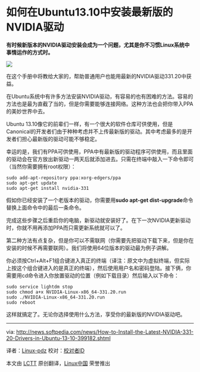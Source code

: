 如何在Ubuntu13.10中安装最新版的NVIDIA驱动
===

**有时候新版本的NVIDIA驱动安装会成为一个问题，尤其是你不习惯Linux系统中事情运作的方式时。**

![](http://i1-news.softpedia-static.com/images/news2/How-to-Install-the-Latest-NVIDIA-331-20-Drivers-in-Ubuntu-13-10-399182-2.jpg)

在这个手册中将教给大家的，帮助普通用户也能用最新的NVIDIA驱动331.20中获益。

在Ubuntu系统中有许多方法安装NVIDIA驱动，有容易的也有困难的方法。容易的方法也是最为直截了当的，但是你需要能够连接网络。这种方法也会把你带入PPA的美妙世界中去。

Ubuntu 13.10像它的前辈们一样，有一个很大的软件仓库可供使用，但是Canonical的开发者们由于种种考虑并不上传最新版的驱动。其中考虑最多的是开发者们担心最新版的驱动可能不够稳定。

幸运的是，我们有PPA可供使用，PPA中有最新版的驱动程序可供使用，而且里面的驱动会在官方放出新驱动一两天后就添加进去。只需在终端中敲入一下命令即可（当然你需要拥有root权限）：

	sudo add-apt-repository ppa:xorg-edgers/ppa
    sudo apt-get update
    sudo apt-get install nvidia-331

假如你已经安装了一个老版本的驱动，你需要用**sudo apt-get dist-upgrade**命令替换上面命令中的最后一条命令。

完成这些步骤之后重启你的电脑，新驱动就安装好了。在下一次NVIDIA更新驱动时，你就不用再添加PPA而只需更新系统就可以了。

第二种方法有点复杂，但是你可以不需联网（你需要先把驱动下载下来，但是你在安装的时候不再需要联网）。我们将使用64位版本的驱动最为例子讲解。

你必须按Ctrl+Alt+F1组合键进入真正的终端（译注：原文中为虚拟终端，但实际上按这个组合键进入的是真正的终端），然后使用用户名和密码登陆。接下俩，你需要用cd命令进入你放置驱动的位置（例如下载目录）然后输入以下命令：

	sudo service lightdm stop 
    sudo chmod a+x NVIDIA-Linux-x86_64-331.20.run
    sudo ./NVIDIA-Linux-x86_64-331.20.run
    sudo reboot

这样就搞定了。无论你选择使用什么方法，享受你的最新版的NVIDIA驱动吧。

--------------------------------------------------------------------------------

via: http://news.softpedia.com/news/How-to-Install-the-Latest-NVIDIA-331-20-Drivers-in-Ubuntu-13-10-399182.shtml

译者：[Linux-pdz](https://github.com/Linux-pdz) 校对：[校对者ID](https://github.com/校对者ID)

本文由 [LCTT](https://github.com/LCTT/TranslateProject) 原创翻译，[Linux中国](http://linux.cn/) 荣誉推出

[1]:
[2]: 
[3]:
[4]:
[5]:
[6]:
[7]:
[8]:
[9]:
[10]:
[11]:
[12]:
